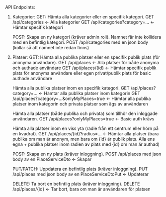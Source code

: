 API Endpoints:
1. Kategorier:
   GET: Hämta alla kategorier eller en specifik kategori.
        GET /api/categories 				<- Alla kategorier
        GET /api/categories?category=... 	<- Hämtar specifik kategori

   POST: Skapa en ny kategori (kräver admin roll). Namnet får inte kollidera med en befintlig kategori.
        POST /api/categories med en json body (kollar så att namnet inte redan finns)

2. Platser:
   GET: 
     Hämta alla publika platser eller en specifik publik plats (för anonyma användare).
         GET /api/places 					<- Alla platser för både anonyma och authade användare
         GET /api/places/{id}				<- Hämtar specifik publik plats för anonyma användare eller egen privat/publik plats för basic authade användare
        
     Hämta alla publika platser inom en specifik kategori.
         GET /api/places?category=...		<- Hämtar alla publika platser inom kategorin
         GET /api/places?category=...&onlyMyPlaces=true		<- Hämtar alla publika platser inom kategorin och privata platser som ägs av användaren
        
     Hämta alla platser (både publika och privata) som tillhör den inloggade användaren.
            GET /api/places?onlyMyPlaces=true	<- Basic auth krävs
        
     Hämta alla platser inom en viss yta (radie från ett centrum eller hörn på en kvadrat).
            GET /api/places/{id}?radius=...		<- Hämtar alla platser (bara publika om man är anonym, men bara om {id} är publik plats. Alla ens egna + publika platser inom radien av plats med {id} om man är authad)
      
      POST: Skapa en ny plats  (kräver inloggning).
            POST /api/places med json body av en PlaceServiceDto		<- Skapar
      
      PUT/PATCH: Uppdatera en befintlig plats (kräver inloggning).
            PUT /api/places med json body av en PlaceServiceDtoPut		<- Updaterar
      
      DELETE: Ta bort en befintlig plats (kräver inloggning).
            DELETE /api/places/{id}				<- Tar bort, bara om man är användaren för platsen